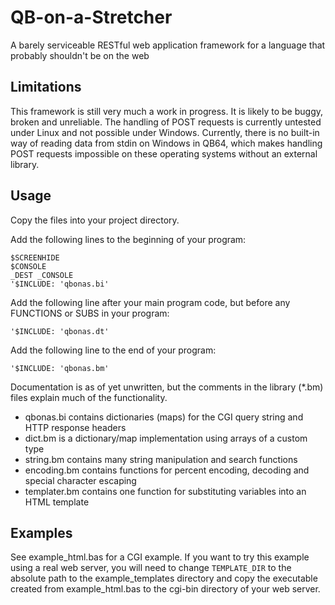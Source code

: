 # QB-on-a-Stretcher
A barely serviceable RESTful web application framework for a language that probably shouldn't be on the web

## Limitations
This framework is still very much a work in progress. It is likely to be buggy, broken and unreliable. The handling of POST requests is currently untested under Linux and not possible under Windows. Currently, there is no built-in way of reading data from stdin on Windows in QB64, which makes handling POST requests impossible on these operating systems without an external library.

## Usage
Copy the files into your project directory.

Add the following lines to the beginning of your program:

```
$SCREENHIDE
$CONSOLE
_DEST _CONSOLE
'$INCLUDE: 'qbonas.bi'
```

Add the following line after your main program code, but before any FUNCTIONS or SUBS in your program:

`'$INCLUDE: 'qbonas.dt'`

Add the following line to the end of your program:

`'$INCLUDE: 'qbonas.bm'`

Documentation is as of yet unwritten, but the comments in the library (*.bm) files explain much of the functionality.

* qbonas.bi contains dictionaries (maps) for the CGI query string and HTTP response headers
* dict.bm is a dictionary/map implementation using arrays of a custom type
* string.bm contains many string manipulation and search functions
* encoding.bm contains functions for percent encoding, decoding and special character escaping
* templater.bm contains one function for substituting variables into an HTML template

## Examples
See example_html.bas for a CGI example. If you want to try this example using a real web server, you will need to change `TEMPLATE_DIR` to the absolute path to the example_templates directory and copy the executable created from example_html.bas to the cgi-bin directory of your web server.


